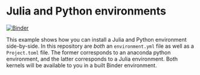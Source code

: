 # Julia and Python environments

[![Binder](https://mybinder.org/badge_logo.svg)](https://mybinder.org/v2/gh/Owieyy/metnum-julia/HEAD?urlpath=%2Fdoc%2Ftree%2FPraktikum_09.ipynb)

This example shows how you can install a Julia and Python environment side-by-side.
In this repository are *both* an `environment.yml` file as well as a `Project.toml` file.
The former corresponds to an anaconda python environment, and the latter corresponds
to a Julia environment. Both kernels will be available to you in a built Binder
environment.
